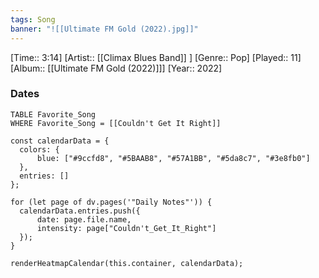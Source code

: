 ```yaml
---
tags: Song  
banner: "![[Ultimate FM Gold (2022).jpg]]"
---
```

[Time:: 3:14]
[Artist:: [[Climax Blues Band]] ]
[Genre:: Pop]
[Played:: 11]
[Album:: [[Ultimate FM Gold (2022)]]]
[Year:: 2022]
### Dates
````dataview
TABLE Favorite_Song
WHERE Favorite_Song = [[Couldn't Get It Right]]
````

  ```dataviewjs
const calendarData = { 
	colors: { 
		blue: ["#9ccfd8", "#5BAAB8", "#57A1BB", "#5da8c7", "#3e8fb0"] 
	}, 
	entries: [] 
}; 

for (let page of dv.pages('"Daily Notes"')) { 
	calendarData.entries.push({ 
		date: page.file.name, 
		intensity: page["Couldn't_Get_It_Right"]
	}); 
} 

renderHeatmapCalendar(this.container, calendarData);
```
